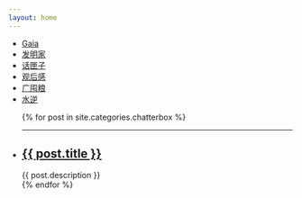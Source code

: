 ```yaml
---
layout: home
---
```


<div class="index-content col3">
    <div class="section">
        <ul class="artical-cate">
            <li><a href="/"><span>Gaia</span></a></li>
            <li><a href="{{ site.dir_main }}/gadgets"><span>发明家</span></a></li>
            <li class="on"><a href="{{ site.dir_main }}/chatterbox"><span>话匣子</span></a></li>
            <li><a href="{{ site.dir_main }}/review"><span>观后感</span></a></li>
            <li><a href="{{ site.dir_main }}/collections"><span>广囤粮</span></a></li>
            <li><a href="{{ site.dir_main }}/archive"><span>水逆</span></a></li>
        </ul>
        <div class="cate-bar"><span id="cateBar"></span></div>
        <ul class="artical-list">
        {% for post in site.categories.chatterbox %}
            <hr>
            <li>
                <h2 class="post-title">
                    <a href="{{ post.url }}">{{ post.title }}</a>
                </h2>
                <div class="title-desc">{{ post.description }}</div>
            </li>
        {% endfor %}
        </ul>
    </div>
    <div class="aside">
    </div>
</div>
